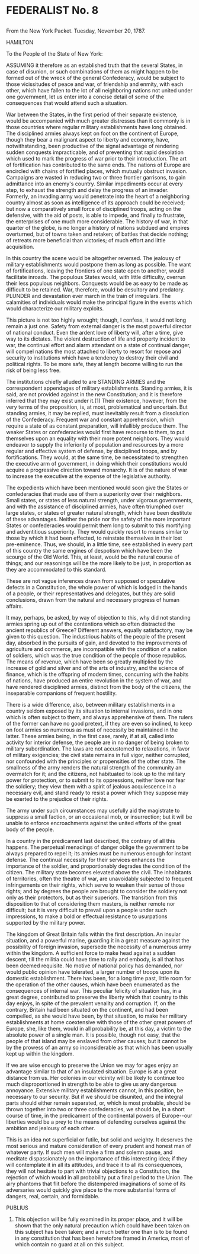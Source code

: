 # FEDERALIST No. 8
## 


From the New York Packet. Tuesday, November 20, 1787.

HAMILTON

To the People of the State of New York:

ASSUMING it therefore as an established truth that the several States,
in case of disunion, or such combinations of them as might happen to be
formed out of the wreck of the general Confederacy, would be subject to
those vicissitudes of peace and war, of friendship and enmity, with
each other, which have fallen to the lot of all neighboring nations not
united under one government, let us enter into a concise detail of some
of the consequences that would attend such a situation.

War between the States, in the first period of their separate existence,
would be accompanied with much greater distresses than it commonly is
in those countries where regular military establishments have long
obtained. The disciplined armies always kept on foot on the continent
of Europe, though they bear a malignant aspect to liberty and economy,
have, notwithstanding, been productive of the signal advantage of
rendering sudden conquests impracticable, and of preventing that
rapid desolation which used to mark the progress of war prior to their
introduction. The art of fortification has contributed to the same ends.
The nations of Europe are encircled with chains of fortified places,
which mutually obstruct invasion. Campaigns are wasted in reducing two
or three frontier garrisons, to gain admittance into an enemy's country.
Similar impediments occur at every step, to exhaust the strength and
delay the progress of an invader. Formerly, an invading army would
penetrate into the heart of a neighboring country almost as soon as
intelligence of its approach could be received; but now a comparatively
small force of disciplined troops, acting on the defensive, with the aid
of posts, is able to impede, and finally to frustrate, the enterprises
of one much more considerable. The history of war, in that quarter
of the globe, is no longer a history of nations subdued and empires
overturned, but of towns taken and retaken; of battles that decide
nothing; of retreats more beneficial than victories; of much effort and
little acquisition.

In this country the scene would be altogether reversed. The jealousy
of military establishments would postpone them as long as possible.
The want of fortifications, leaving the frontiers of one state open
to another, would facilitate inroads. The populous States would, with
little difficulty, overrun their less populous neighbors. Conquests
would be as easy to be made as difficult to be retained. War, therefore,
would be desultory and predatory. PLUNDER and devastation ever march in
the train of irregulars. The calamities of individuals would make the
principal figure in the events which would characterize our military
exploits.

This picture is not too highly wrought; though, I confess, it would not
long remain a just one. Safety from external danger is the most powerful
director of national conduct. Even the ardent love of liberty will,
after a time, give way to its dictates. The violent destruction of life
and property incident to war, the continual effort and alarm attendant
on a state of continual danger, will compel nations the most attached to
liberty to resort for repose and security to institutions which have a
tendency to destroy their civil and political rights. To be more safe,
they at length become willing to run the risk of being less free.

The institutions chiefly alluded to are STANDING ARMIES and the
correspondent appendages of military establishments. Standing armies,
it is said, are not provided against in the new Constitution; and it
is therefore inferred that they may exist under it.(1) Their existence,
however, from the very terms of the proposition, is, at most,
problematical and uncertain. But standing armies, it may be replied,
must inevitably result from a dissolution of the Confederacy. Frequent
war and constant apprehension, which require a state of as constant
preparation, will infallibly produce them. The weaker States or
confederacies would first have recourse to them, to put themselves upon
an equality with their more potent neighbors. They would endeavor to
supply the inferiority of population and resources by a more regular
and effective system of defense, by disciplined troops, and by
fortifications. They would, at the same time, be necessitated to
strengthen the executive arm of government, in doing which their
constitutions would acquire a progressive direction toward monarchy. It
is of the nature of war to increase the executive at the expense of the
legislative authority.

The expedients which have been mentioned would soon give the States or
confederacies that made use of them a superiority over their neighbors.
Small states, or states of less natural strength, under vigorous
governments, and with the assistance of disciplined armies, have often
triumphed over large states, or states of greater natural strength,
which have been destitute of these advantages. Neither the pride nor the
safety of the more important States or confederacies would permit them
long to submit to this mortifying and adventitious superiority. They
would quickly resort to means similar to those by which it had been
effected, to reinstate themselves in their lost pre-eminence. Thus, we
should, in a little time, see established in every part of this country
the same engines of despotism which have been the scourge of the Old
World. This, at least, would be the natural course of things; and our
reasonings will be the more likely to be just, in proportion as they are
accommodated to this standard.

These are not vague inferences drawn from supposed or speculative
defects in a Constitution, the whole power of which is lodged in the
hands of a people, or their representatives and delegates, but they
are solid conclusions, drawn from the natural and necessary progress of
human affairs.

It may, perhaps, be asked, by way of objection to this, why did
not standing armies spring up out of the contentions which so often
distracted the ancient republics of Greece? Different answers, equally
satisfactory, may be given to this question. The industrious habits of
the people of the present day, absorbed in the pursuits of gain,
and devoted to the improvements of agriculture and commerce, are
incompatible with the condition of a nation of soldiers, which was the
true condition of the people of those republics. The means of revenue,
which have been so greatly multiplied by the increase of gold and silver
and of the arts of industry, and the science of finance, which is the
offspring of modern times, concurring with the habits of nations, have
produced an entire revolution in the system of war, and have rendered
disciplined armies, distinct from the body of the citizens, the
inseparable companions of frequent hostility.

There is a wide difference, also, between military establishments in a
country seldom exposed by its situation to internal invasions, and in
one which is often subject to them, and always apprehensive of them.
The rulers of the former can have no good pretext, if they are even so
inclined, to keep on foot armies so numerous as must of necessity be
maintained in the latter. These armies being, in the first case, rarely,
if at all, called into activity for interior defense, the people are in
no danger of being broken to military subordination. The laws are not
accustomed to relaxations, in favor of military exigencies; the civil
state remains in full vigor, neither corrupted, nor confounded with the
principles or propensities of the other state. The smallness of the army
renders the natural strength of the community an overmatch for it;
and the citizens, not habituated to look up to the military power for
protection, or to submit to its oppressions, neither love nor fear the
soldiery; they view them with a spirit of jealous acquiescence in a
necessary evil, and stand ready to resist a power which they suppose may
be exerted to the prejudice of their rights.

The army under such circumstances may usefully aid the magistrate to
suppress a small faction, or an occasional mob, or insurrection; but it
will be unable to enforce encroachments against the united efforts of
the great body of the people.

In a country in the predicament last described, the contrary of all this
happens. The perpetual menacings of danger oblige the government to
be always prepared to repel it; its armies must be numerous enough for
instant defense. The continual necessity for their services enhances the
importance of the soldier, and proportionably degrades the condition of
the citizen. The military state becomes elevated above the civil. The
inhabitants of territories, often the theatre of war, are unavoidably
subjected to frequent infringements on their rights, which serve to
weaken their sense of those rights; and by degrees the people are
brought to consider the soldiery not only as their protectors, but
as their superiors. The transition from this disposition to that of
considering them masters, is neither remote nor difficult; but it is
very difficult to prevail upon a people under such impressions, to make
a bold or effectual resistance to usurpations supported by the military
power.

The kingdom of Great Britain falls within the first description. An
insular situation, and a powerful marine, guarding it in a great measure
against the possibility of foreign invasion, supersede the necessity
of a numerous army within the kingdom. A sufficient force to make head
against a sudden descent, till the militia could have time to rally and
embody, is all that has been deemed requisite. No motive of national
policy has demanded, nor would public opinion have tolerated, a larger
number of troops upon its domestic establishment. There has been, for a
long time past, little room for the operation of the other causes, which
have been enumerated as the consequences of internal war. This peculiar
felicity of situation has, in a great degree, contributed to preserve
the liberty which that country to this day enjoys, in spite of the
prevalent venality and corruption. If, on the contrary, Britain had been
situated on the continent, and had been compelled, as she would have
been, by that situation, to make her military establishments at home
coextensive with those of the other great powers of Europe, she, like
them, would in all probability be, at this day, a victim to the absolute
power of a single man. It is possible, though not easy, that the people
of that island may be enslaved from other causes; but it cannot be by
the prowess of an army so inconsiderable as that which has been usually
kept up within the kingdom.

If we are wise enough to preserve the Union we may for ages enjoy an
advantage similar to that of an insulated situation. Europe is at a
great distance from us. Her colonies in our vicinity will be likely to
continue too much disproportioned in strength to be able to give us any
dangerous annoyance. Extensive military establishments cannot, in this
position, be necessary to our security. But if we should be disunited,
and the integral parts should either remain separated, or, which is most
probable, should be thrown together into two or three confederacies,
we should be, in a short course of time, in the predicament of the
continental powers of Europe--our liberties would be a prey to the means
of defending ourselves against the ambition and jealousy of each other.

This is an idea not superficial or futile, but solid and weighty. It
deserves the most serious and mature consideration of every prudent and
honest man of whatever party. If such men will make a firm and
solemn pause, and meditate dispassionately on the importance of this
interesting idea; if they will contemplate it in all its attitudes, and
trace it to all its consequences, they will not hesitate to part with
trivial objections to a Constitution, the rejection of which would in
all probability put a final period to the Union. The airy phantoms that
flit before the distempered imaginations of some of its adversaries
would quickly give place to the more substantial forms of dangers, real,
certain, and formidable.

PUBLIUS

1. This objection will be fully examined in its proper place, and it
will be shown that the only natural precaution which could have been
taken on this subject has been taken; and a much better one than is to
be found in any constitution that has been heretofore framed in America,
most of which contain no guard at all on this subject.




